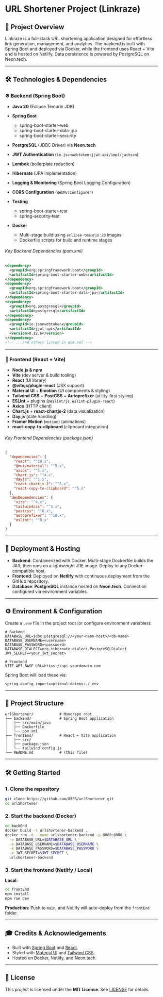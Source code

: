 # URL Shortener Project (Linkraze)

## 🔗 Project Overview

Linkraze is a full-stack URL shortening application designed for effortless link generation, management, and analytics. The backend is built with Spring Boot and deployed via Docker, while the frontend uses React + Vite and is hosted on Netlify. Data persistence is powered by PostgreSQL on Neon.tech.

---

## 🛠️ Technologies & Dependencies

### ⚙️ Backend (Spring Boot)

* **Java 20** (Eclipse Temurin JDK)
* **Spring Boot**

  * spring-boot-starter-web
  * spring-boot-starter-data-jpa
  * spring-boot-starter-security
* **PostgreSQL** (JDBC Driver) via **Neon.tech**
* **JWT Authentication** (`io.jsonwebtoken:jjwt-api/impl/jackson`)
* **Lombok** (boilerplate reduction)
* **Hibernate** (JPA implementation)
* **Logging & Monitoring** (Spring Boot Logging Configuration)
* **CORS Configuration** (`WebMvcConfigurer`)
* **Testing**

  * spring-boot-starter-test
  * spring-security-test
* **Docker**

  * Multi-stage build using `eclipse-temurin:20` images
  * Dockerfile scripts for build and runtime stages

###### Key Backend Dependencies (pom.xml)

```xml
<dependency>
  <groupId>org.springframework.boot</groupId>
  <artifactId>spring-boot-starter-web</artifactId>
</dependency>
<dependency>
  <groupId>org.springframework.boot</groupId>
  <artifactId>spring-boot-starter-data-jpa</artifactId>
</dependency>
<dependency>
  <groupId>org.postgresql</groupId>
  <artifactId>postgresql</artifactId>
</dependency>
<dependency>
  <groupId>io.jsonwebtoken</groupId>
  <artifactId>jjwt-api</artifactId>
  <version>0.12.6</version>
</dependency>
<!-- ...and others listed in pom.xml -->
```

---

### 🎨 Frontend (React + Vite)

* **Node.js & npm**
* **Vite** (dev server & build tooling)
* **React** (UI library)
* **@vitejs/plugin-react** (JSX support)
* **Material UI** + **Emotion** (UI components & styling)
* **Tailwind CSS** + **PostCSS** + **Autoprefixer** (utility-first styling)
* **ESLint** + plugins (`@eslint/js`, `eslint-plugin-react`)
* **Axios** (HTTP client)
* **Chart.js** + **react-chartjs-2** (data visualization)
* **Day.js** (date handling)
* **Framer Motion** (`motion`) (animations)
* **react-copy-to-clipboard** (clipboard integration)

###### Key Frontend Dependencies (package.json)

```json
{
  "dependencies": {
    "react": "^18.x",
    "@mui/material": "^5.x",
    "axios": "^1.x",
    "chart.js": "^4.x",
    "dayjs": "^1.x",
    "react-chartjs-2": "^5.x",
    "react-copy-to-clipboard": "^5.x"
  },
  "devDependencies": {
    "vite": "^4.x",
    "tailwindcss": "^4.x",
    "postcss": "^8.x",
    "autoprefixer": "^10.x",
    "eslint": "^8.x"
  }
}
```

---

## 🚀 Deployment & Hosting

* **Backend**: Containerized with Docker. Multi-stage Dockerfile builds the JAR, then runs on a lightweight JRE image. Deploy to any Docker-compatible host.
* **Frontend**: Deployed on **Netlify** with continuous deployment from the GitHub repository.
* **Database**: **PostgreSQL** instance hosted on **Neon.tech**. Connection configured via environment variables.

---

## ⚙️ Environment & Configuration

Create a `.env` file in the project root (or configure environment variables):

```dotenv
# Backend
DATABASE_URL=jdbc:postgresql://<your-neon-host>/<db-name>
DATABASE_USERNAME=<username>
DATABASE_PASSWORD=<password>
DATABASE_DIALECT=org.hibernate.dialect.PostgreSQLDialect
JWT_SECRET=<your_jwt_secret>

# Frontend
VITE_API_BASE_URL=https://api.yourdomain.com
```

Spring Boot will load these via:

```properties
spring.config.import=optional:dotenv:./.env
```

---

## 📂 Project Structure

```
urlShortener/            # Monorepo root
├── backEnd/             # Spring Boot application
│   ├── src/main/java   
│   ├── Dockerfile      
│   └── pom.xml         
├── frontEnd/            # React + Vite application
│   ├── src/
│   ├── package.json    
│   └── tailwind.config.js
└── README.md            # (this file)
```

---

## 🛠️ Getting Started

### 1. Clone the repository

```bash
git clone https://github.com/USER/urlShortener.git
cd urlShortener
```

### 2. Start the backend (Docker)

```bash
cd backEnd
docker build -t urlshortener-backend .
docker run -d --name urlshortener-backend -p 8080:8080 \
  -e DATABASE_URL=$DATABASE_URL \
  -e DATABASE_USERNAME=$DATABASE_USERNAME \
  -e DATABASE_PASSWORD=$DATABASE_PASSWORD \
  -e JWT_SECRET=$JWT_SECRET \
  urlshortener-backend
```

### 3. Start the frontend (Netlify / Local)

**Local:**

```bash
cd frontEnd
npm install
npm run dev
```

**Production:** Push to `main`, and Netlify will auto-deploy from the `frontEnd` folder.

---

## 🎓 Credits & Acknowledgements

* Built with [Spring Boot](https://spring.io/projects/spring-boot) and [React](https://reactjs.org/).
* Styled with [Material UI](https://mui.com/) and [Tailwind CSS](https://tailwindcss.com/).
* Hosted on Docker, Netlify, and Neon.tech.

---

## 📄 License

This project is licensed under the **MIT License**. See [LICENSE](LICENSE) for details.
